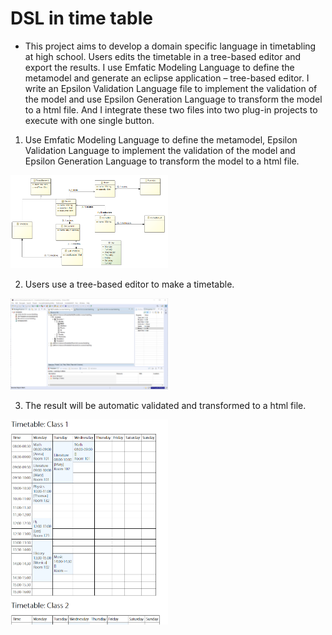 # DSL in time table
* This project aims to develop a domain specific language in timetabling at high school. Users edits the timetable in a tree-based editor and export the results. I use Emfatic Modeling Language to define the metamodel and generate an eclipse application – tree-based editor. I write an Epsilon Validation Language file to implement the validation of the model and use Epsilon Generation Language to transform the model to a html file. And I integrate these two files into two plug-in projects to execute with one single button.

1. Use Emfatic Modeling Language to define the metamodel, Epsilon Validation Language to implement the validation of the model and Epsilon Generation Language to transform the model to a html file. 

<img src="/term-project%20UML.png" width=50%> </img>

2. Users use a tree-based editor to make a timetable. 

<img src="/Tree-based%20editor.png" width=50%> </img>

3. The result will be automatic validated and transformed to a html file.

<img src="/timetables.png" width=50%> </img>
